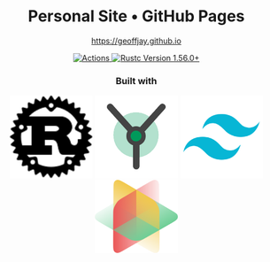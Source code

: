 <div align="center">
  <h1>Personal Site • GitHub Pages</h1>
  <p>
    <a href="https://geoffjay.github.io">https://geoffjay.github.io</a>
  </p>

  <p>
    <a href="https://github.com/geoffjay/geoffjay.github.io/actions">
      <img alt="Actions" src="https://github.com/geoffjay/geoffjay.github.io/actions/workflows/deploy.yml/badge.svg" />
    </a>
    <a href="https://blog.rust-lang.org/2020/12/31/Rust-1.56.0.html">
      <img alt="Rustc Version 1.56.0+" src="https://img.shields.io/badge/rustc-1.56%2B-lightgrey.svg" />
    </a>
  </p>

  <h3>Built with</h3>
  <img src="https://raw.githubusercontent.com/geoffjay/geoffjay.github.io/docs/assets/images/rust.png" width="150" />
  <img src="https://raw.githubusercontent.com/geoffjay/geoffjay.github.io/docs/assets/images/yew.png" width="150" />
  <img src="https://raw.githubusercontent.com/geoffjay/geoffjay.github.io/docs/assets/images/tailwind.png" width="150" />
  <img src="https://raw.githubusercontent.com/geoffjay/geoffjay.github.io/docs/assets/images/animxyz.svg" width="150" />
</div>
